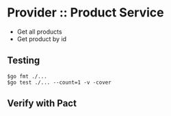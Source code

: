 # Provider :: Product Service
* Get all products
* Get product by id

## Testing
```
$go fmt ./...
$go test ./... --count=1 -v -cover
```

## Verify with Pact